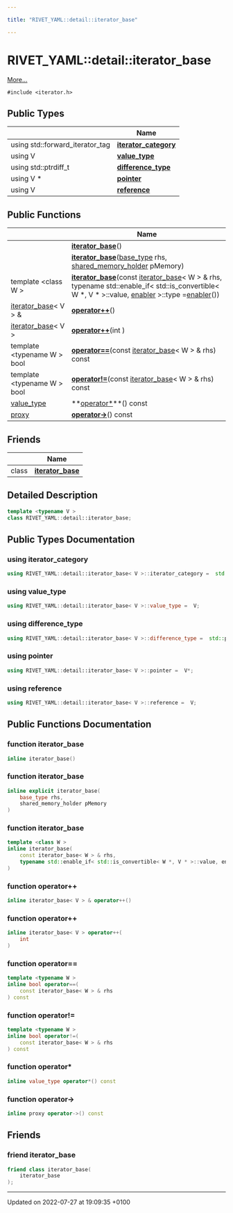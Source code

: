 ```yaml
---

title: "RIVET_YAML::detail::iterator_base"

---
```


# RIVET_YAML::detail::iterator_base



 [More...](#detailed-description)


`#include <iterator.h>`

## Public Types

|                | Name           |
| -------------- | -------------- |
| using std::forward_iterator_tag | **[iterator_category](http://example.org/classes/classrivet__yaml_1_1detail_1_1iterator__base/#using-iterator-category)**  |
| using V | **[value_type](http://example.org/classes/classrivet__yaml_1_1detail_1_1iterator__base/#using-value-type)**  |
| using std::ptrdiff_t | **[difference_type](http://example.org/classes/classrivet__yaml_1_1detail_1_1iterator__base/#using-difference-type)**  |
| using V * | **[pointer](http://example.org/classes/classrivet__yaml_1_1detail_1_1iterator__base/#using-pointer)**  |
| using V | **[reference](http://example.org/classes/classrivet__yaml_1_1detail_1_1iterator__base/#using-reference)**  |

## Public Functions

|                | Name           |
| -------------- | -------------- |
| | **[iterator_base](http://example.org/classes/classrivet__yaml_1_1detail_1_1iterator__base/#function-iterator-base)**() |
| | **[iterator_base](http://example.org/classes/classrivet__yaml_1_1detail_1_1iterator__base/#function-iterator-base)**(<a href="http://example.org/classes/classrivet__yaml_1_1detail_1_1iterator__base/#typedef-base-type">base_type</a> rhs, <a href="http://example.org/namespaces/namespacerivet__yaml_1_1detail/#typedef-shared-memory-holder">shared_memory_holder</a> pMemory) |
| template <class W \> <br>| **[iterator_base](http://example.org/classes/classrivet__yaml_1_1detail_1_1iterator__base/#function-iterator-base)**(const <a href="http://example.org/classes/classrivet__yaml_1_1detail_1_1iterator__base/">iterator_base</a>< W > & rhs, typename std::enable_if< std::is_convertible< W *, V * >::value, <a href="http://example.org/classes/structrivet__yaml_1_1detail_1_1iterator__base_1_1enabler/">enabler</a> >::type  =<a href="http://example.org/classes/structrivet__yaml_1_1detail_1_1iterator__base_1_1enabler/">enabler</a>()) |
| <a href="http://example.org/classes/classrivet__yaml_1_1detail_1_1iterator__base/">iterator_base</a>< V > & | **[operator++](http://example.org/classes/classrivet__yaml_1_1detail_1_1iterator__base/#function-operator++)**() |
| <a href="http://example.org/classes/classrivet__yaml_1_1detail_1_1iterator__base/">iterator_base</a>< V > | **[operator++](http://example.org/classes/classrivet__yaml_1_1detail_1_1iterator__base/#function-operator++)**(int ) |
| template <typename W \> <br>bool | **[operator==](http://example.org/classes/classrivet__yaml_1_1detail_1_1iterator__base/#function-operator==)**(const <a href="http://example.org/classes/classrivet__yaml_1_1detail_1_1iterator__base/">iterator_base</a>< W > & rhs) const |
| template <typename W \> <br>bool | **[operator!=](http://example.org/classes/classrivet__yaml_1_1detail_1_1iterator__base/#function-operator!=)**(const <a href="http://example.org/classes/classrivet__yaml_1_1detail_1_1iterator__base/">iterator_base</a>< W > & rhs) const |
| <a href="http://example.org/classes/classrivet__yaml_1_1detail_1_1iterator__base/#using-value-type">value_type</a> | **[operator*](http://example.org/classes/classrivet__yaml_1_1detail_1_1iterator__base/#function-operator*)**() const |
| <a href="http://example.org/classes/structrivet__yaml_1_1detail_1_1iterator__base_1_1proxy/">proxy</a> | **[operator->](http://example.org/classes/classrivet__yaml_1_1detail_1_1iterator__base/#function-operator->)**() const |

## Friends

|                | Name           |
| -------------- | -------------- |
| class | **[iterator_base](http://example.org/classes/classrivet__yaml_1_1detail_1_1iterator__base/#friend-iterator-base)**  |

## Detailed Description

```cpp
template <typename V >
class RIVET_YAML::detail::iterator_base;
```

## Public Types Documentation

### using iterator_category

```cpp
using RIVET_YAML::detail::iterator_base< V >::iterator_category =  std::forward_iterator_tag;
```


### using value_type

```cpp
using RIVET_YAML::detail::iterator_base< V >::value_type =  V;
```


### using difference_type

```cpp
using RIVET_YAML::detail::iterator_base< V >::difference_type =  std::ptrdiff_t;
```


### using pointer

```cpp
using RIVET_YAML::detail::iterator_base< V >::pointer =  V*;
```


### using reference

```cpp
using RIVET_YAML::detail::iterator_base< V >::reference =  V;
```


## Public Functions Documentation

### function iterator_base

```cpp
inline iterator_base()
```


### function iterator_base

```cpp
inline explicit iterator_base(
    base_type rhs,
    shared_memory_holder pMemory
)
```


### function iterator_base

```cpp
template <class W >
inline iterator_base(
    const iterator_base< W > & rhs,
    typename std::enable_if< std::is_convertible< W *, V * >::value, enabler >::type  =enabler()
)
```


### function operator++

```cpp
inline iterator_base< V > & operator++()
```


### function operator++

```cpp
inline iterator_base< V > operator++(
    int 
)
```


### function operator==

```cpp
template <typename W >
inline bool operator==(
    const iterator_base< W > & rhs
) const
```


### function operator!=

```cpp
template <typename W >
inline bool operator!=(
    const iterator_base< W > & rhs
) const
```


### function operator*

```cpp
inline value_type operator*() const
```


### function operator->

```cpp
inline proxy operator->() const
```


## Friends

### friend iterator_base

```cpp
friend class iterator_base(
    iterator_base 
);
```


-------------------------------

Updated on 2022-07-27 at 19:09:35 +0100